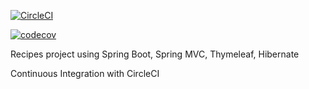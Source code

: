 [![CircleCI](https://circleci.com/gh/sergiopoliveira/spring-recipe.svg?style=svg)](https://circleci.com/gh/sergiopoliveira/spring-recipe)

[![codecov](https://codecov.io/gh/sergiopoliveira/spring-recipe/branch/master/graph/badge.svg)](https://codecov.io/ghsergiopoliveira/spring-recipe)

Recipes project using Spring Boot, Spring MVC, Thymeleaf, Hibernate

Continuous Integration with CircleCI
